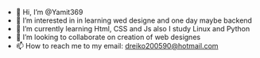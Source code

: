 - 👋 Hi, I’m @Yamit369
- 👀 I’m interested in in learning wed designe and one day maybe backend 
- 🌱 I’m currently learning Html, CSS and Js also I study Linux and Python
- 💞️ I’m looking to collaborate on creation of web designes 
- 📫 How to reach me to my email: dreiko200590@hotmail.com

<!---
Yamit369/Yamit369 is a ✨ special ✨ repository because its `README.md` (this file) appears on your GitHub profile.
You can click the Preview link to take a look at your changes.
--->
